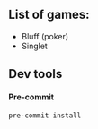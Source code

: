 ## List of games:  
- Bluff (poker)  
- Singlet

## Dev tools
#### Pre-commit
```
pre-commit install
```